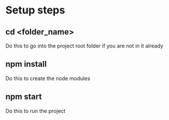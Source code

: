 # Setup steps

## cd <folder_name> 
Do this to go into the project root folder if you are not in it already

## npm install
Do this to create the node modules

## npm start
Do this to run the project

